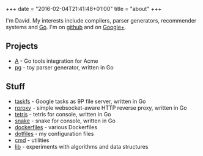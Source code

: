 +++
date = "2016-02-04T21:41:48+01:00"
title = "about"
+++

I'm David. My interests include compilers, parser generators, recommender systems and [Go](https://golang.org).
I'm on [github](https://github.com/davidrjenni) and on [Google+](https://plus.google.com/u/0/+DavidRJenni).

## Projects

- [A](https://github.com/davidrjenni/A) - Go tools integration for Acme
- [pg](https://github.com/davidrjenni/pg) - toy parser generator, written in Go

## Stuff

- [taskfs](https://github.com/davidrjenni/cmd/tree/master/taskfs) - Google tasks as 9P file server, written in Go
- [rproxy](https://github.com/davidrjenni/cmd/tree/master/rproxy) - simple websocket-aware HTTP reverse proxy, written in Go
- [tetris](https://github.com/davidrjenni/cmd/tree/master/tetris) - tetris for console, written in Go
- [snake](https://github.com/davidrjenni/cmd/tree/master/snake) - snake for console, written in Go
- [dockerfiles](https://github.com/davidrjenni/files/tree/master/dockerfiles) - various Dockerfiles
- [dotfiles](https://github.com/davidrjenni/files/tree/master/dotfiles) - my configuration files
- [cmd](https://github.com/davidrjenni/files/tree/master/cmd) - utilities
- [lib](https://github.com/davidrjenni/lib) - experiments with algorithms and data structures
